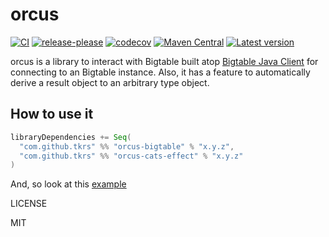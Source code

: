 # orcus

[![CI](https://github.com/tkrs/orcus/workflows/CI/badge.svg)](https://github.com/tkrs/orcus/actions?query=workflow%3ACI)
[![release-please](https://github.com/tkrs/orcus/actions/workflows/release-please.yml/badge.svg)](https://github.com/tkrs/orcus/actions/workflows/release-please.yml)
[![codecov](https://codecov.io/gh/tkrs/orcus/branch/master/graph/badge.svg)](https://codecov.io/gh/tkrs/orcus)
[![Maven Central](https://maven-badges.herokuapp.com/maven-central/com.github.tkrs/orcus-core_2.12/badge.svg)](https://maven-badges.herokuapp.com/maven-central/com.github.tkrs/orcus-core_2.13)
[![Latest version](https://index.scala-lang.org/tkrs/orcus/latest.svg)](https://index.scala-lang.org/tkrs/orcus/orcus-core)

orcus is a library to interact with Bigtable built atop [Bigtable Java Client](https://github.com/googleapis/java-bigtable) for connecting to an Bigtable instance. Also, it has a feature to automatically derive a result object to an arbitrary type object.

## How to use it

```scala
libraryDependencies += Seq(
  "com.github.tkrs" %% "orcus-bigtable" % "x.y.z",
  "com.github.tkrs" %% "orcus-cats-effect" % "x.y.z"
)
```

And, so look at this [example](https://github.com/tkrs/orcus/blob/master/modules/bigtable-example/src/main/scala/orcus/example/Main.scala)

LICENSE

MIT

